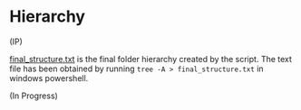 Hierarchy
=========

(IP)

[final\_structure.txt]() is the final folder hierarchy created by the script. The text file has been obtained by running <code>tree -A > final\_structure.txt</code> in windows powershell.

(In Progress)

